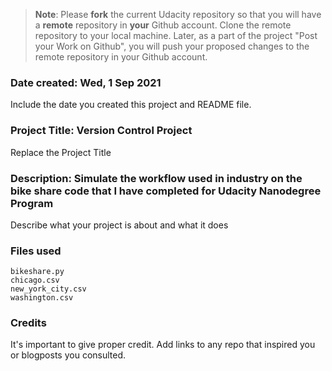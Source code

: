 >**Note**: Please **fork** the current Udacity repository so that you will have a **remote** repository in **your** Github account. Clone the remote repository to your local machine. Later, as a part of the project "Post your Work on Github", you will push your proposed changes to the remote repository in your Github account.

### Date created: Wed, 1 Sep 2021
Include the date you created this project and README file.

### Project Title: Version Control Project
Replace the Project Title

### Description: Simulate the workflow used in industry on the bike share code that I have completed for Udacity Nanodegree Program
Describe what your project is about and what it does

### Files used
    bikeshare.py
	chicago.csv
	new_york_city.csv
	washington.csv

### Credits
It's important to give proper credit. Add links to any repo that inspired you or blogposts you consulted.